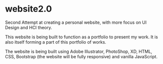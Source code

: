 # website2.0
Second Attempt at creating a personal website, with more focus on UI Design and HCI theory.

This website is being built to function as a portfolio to present my work. It is also itself forming a part of this portfolio of works.

The website is being built using Adobe Illustrator, PhotoShop, XD, HTML, CSS, Bootstrap (the website will be fully responsive) and vanilla JavaScript.
